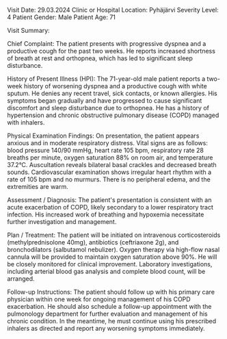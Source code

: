 Visit Date: 29.03.2024
Clinic or Hospital Location: Pyhäjärvi
Severity Level: 4
Patient Gender: Male
Patient Age: 71

Visit Summary:

Chief Complaint: The patient presents with progressive dyspnea and a productive cough for the past two weeks. He reports increased shortness of breath at rest and orthopnea, which has led to significant sleep disturbance.

History of Present Illness (HPI): The 71-year-old male patient reports a two-week history of worsening dyspnea and a productive cough with white sputum. He denies any recent travel, sick contacts, or known allergies. His symptoms began gradually and have progressed to cause significant discomfort and sleep disturbance due to orthopnea. He has a history of hypertension and chronic obstructive pulmonary disease (COPD) managed with inhalers.

Physical Examination Findings: On presentation, the patient appears anxious and in moderate respiratory distress. Vital signs are as follows: blood pressure 140/90 mmHg, heart rate 105 bpm, respiratory rate 28 breaths per minute, oxygen saturation 88% on room air, and temperature 37.2°C. Auscultation reveals bilateral basal crackles and decreased breath sounds. Cardiovascular examination shows irregular heart rhythm with a rate of 105 bpm and no murmurs. There is no peripheral edema, and the extremities are warm.

Assessment / Diagnosis: The patient's presentation is consistent with an acute exacerbation of COPD, likely secondary to a lower respiratory tract infection. His increased work of breathing and hypoxemia necessitate further investigation and management.

Plan / Treatment: The patient will be initiated on intravenous corticosteroids (methylprednisolone 40mg), antibiotics (ceftriaxone 2g), and bronchodilators (salbutamol nebulizer). Oxygen therapy via high-flow nasal cannula will be provided to maintain oxygen saturation above 90%. He will be closely monitored for clinical improvement. Laboratory investigations, including arterial blood gas analysis and complete blood count, will be arranged.

Follow-up Instructions: The patient should follow up with his primary care physician within one week for ongoing management of his COPD exacerbation. He should also schedule a follow-up appointment with the pulmonology department for further evaluation and management of his chronic condition. In the meantime, he must continue using his prescribed inhalers as directed and report any worsening symptoms immediately.